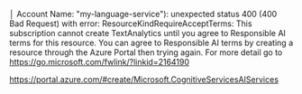 │ Account Name: "my-language-service"): unexpected status 400 (400 Bad Request) with error: ResourceKindRequireAcceptTerms: This subscription cannot create TextAnalytics until you agree to Responsible AI terms for this resource. You can agree to Responsible AI terms by creating a resource through the Azure Portal then trying again. For more detail go to https://go.microsoft.com/fwlink/?linkid=2164190



https://portal.azure.com/#create/Microsoft.CognitiveServicesAIServices